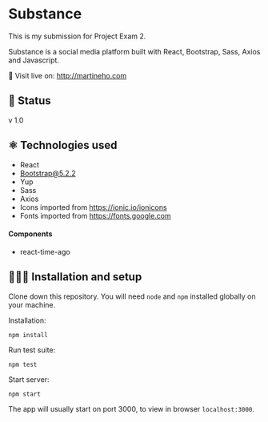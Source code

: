 # Substance

This is my submission for Project Exam 2. 

Substance is a social media platform built with React, Bootstrap, Sass, Axios and Javascript. 

🔗 Visit live on: http://martineho.com

## 📶 Status 

v 1.0

## ⚛️ Technologies used

- React 
- Bootstrap@5.2.2
- Yup
- Sass
- Axios
- Icons imported from https://ionic.io/ionicons
- Fonts imported from https://fonts.google.com

#### Components
- react-time-ago

## 👩🏻‍💻 Installation and setup 

Clone down this repository. You will need `node` and `npm` installed globally on your machine.  

Installation:

`npm install`  

Run test suite:  

`npm test`  

Start server:

`npm start`  

The app will usually start on port 3000, to view in browser `localhost:3000`.

